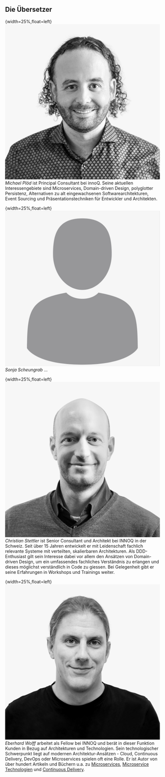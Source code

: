 ## Die Übersetzer

{width=25%,float=left}
![](images/michael.jpg)
*Michael Plöd* ist Principal Consultant bei innoQ. Seine aktuellen Interessengebiete sind Microservices, Domain-driven Design, polyglotter Persistenz, Alternativen zu alt eingewachsenen Softwarearchitekturen, Event Sourcing und Präsentationstechniken für Entwickler und Architekten.

{width=25%,float=left}
![](images/sonja.jpg)
*Sonja Scheungrab* ... 

{width=25%,float=left}
![](images/christian.jpg)
*Christian Stettler* ist Senior Consultant und Architekt bei INNOQ in der Schweiz. Seit über 15 Jahren entwickelt er mit Leidenschaft fachlich relevante Systeme mit verteilten, skalierbaren Architekturen. Als DDD-Enthusiast gilt sein Interesse dabei vor allem den Ansätzen von Domain-driven Design, um ein umfassendes fachliches Verständnis zu erlangen und dieses möglichst verständlich in Code zu giessen. Bei Gelegenheit gibt er seine Erfahrungen in Workshops und Trainings weiter.

{width=25%,float=left}
![](images/eberhard.jpg)
*Eberhard Wolff* arbeitet als Fellow bei INNOQ und berät in dieser Funktion Kunden in Bezug auf Architekturen und Technologien. Sein technologischer Schwerpunkt liegt auf modernen Architektur-Ansätzen - Cloud, Continuous Delivery, DevOps oder Microservices  spielen oft eine Rolle. Er ist Autor von über hundert Artikeln und Büchern u.a. zu [Microservices](http://microservices-buch.de/), [Microservice Technologien](http://microservices-praxisbuch.de/) und [Continuous Delivery](http://continuous-delivery-buch.de/).
